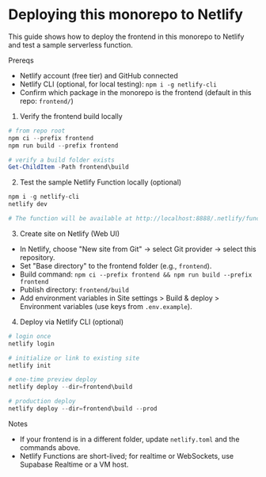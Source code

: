 # Deploying this monorepo to Netlify

This guide shows how to deploy the frontend in this monorepo to Netlify and test a sample serverless function.

Prereqs
- Netlify account (free tier) and GitHub connected
- Netlify CLI (optional, for local testing): `npm i -g netlify-cli`
- Confirm which package in the monorepo is the frontend (default in this repo: `frontend/`)

1) Verify the frontend build locally

```powershell
# from repo root
npm ci --prefix frontend
npm run build --prefix frontend

# verify a build folder exists
Get-ChildItem -Path frontend\build
```

2) Test the sample Netlify Function locally (optional)

```powershell
npm i -g netlify-cli
netlify dev

# The function will be available at http://localhost:8888/.netlify/functions/hello
```

3) Create site on Netlify (Web UI)
- In Netlify, choose "New site from Git" → select Git provider → select this repository.
- Set "Base directory" to the frontend folder (e.g., `frontend`).
- Build command: `npm ci --prefix frontend && npm run build --prefix frontend`
- Publish directory: `frontend/build`
- Add environment variables in Site settings > Build & deploy > Environment variables (use keys from `.env.example`).

4) Deploy via Netlify CLI (optional)

```powershell
# login once
netlify login

# initialize or link to existing site
netlify init

# one-time preview deploy
netlify deploy --dir=frontend\build

# production deploy
netlify deploy --dir=frontend\build --prod
```

Notes
- If your frontend is in a different folder, update `netlify.toml` and the commands above.
- Netlify Functions are short-lived; for realtime or WebSockets, use Supabase Realtime or a VM host.
